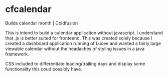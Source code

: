 # cfcalendar
Builds calendar month | Coldfusion

This is intend to build a calendar application without javascript. I understand that .js is better suited for fronteend. This was created solely because I created a dashboard application running of Lucee and wanted a fairly large viewable calendar without the headaches of styling issues in a java framework.

CSS included to differentiate leading/trailing days and display some functionality this coud possibly have. 
